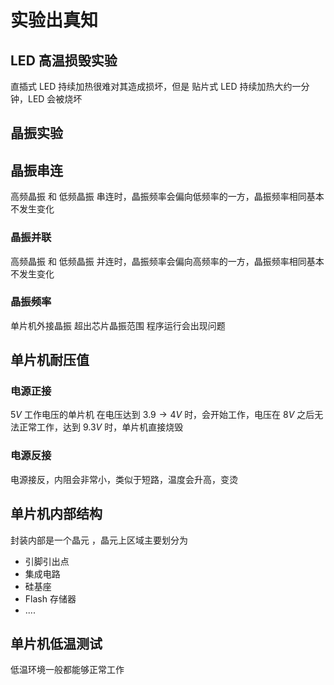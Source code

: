 # 实验出真知

## LED 高温损毁实验

直插式 LED 持续加热很难对其造成损坏，但是 贴片式 LED 持续加热大约一分钟，LED 会被烧坏

## 晶振实验

## 晶振串连

高频晶振 和 低频晶振 串连时，晶振频率会偏向低频率的一方，晶振频率相同基本不发生变化

### 晶振并联

高频晶振 和 低频晶振 并连时，晶振频率会偏向高频率的一方，晶振频率相同基本不发生变化

### 晶振频率

单片机外接晶振 超出芯片晶振范围 程序运行会出现问题

## 单片机耐压值

### 电源正接

$5V$ 工作电压的单片机 在电压达到 $3.9\to 4V$ 时，会开始工作，电压在 $8V$  之后无法正常工作，达到 $9.3V$ 时，单片机直接烧毁

### 电源反接

电源接反，内阻会非常小，类似于短路，温度会升高，变烫

## 单片机内部结构

封装内部是一个晶元 ，晶元上区域主要划分为

- 引脚引出点
- 集成电路
- 硅基座
- Flash 存储器
- ....

## 单片机低温测试

低温环境一般都能够正常工作
